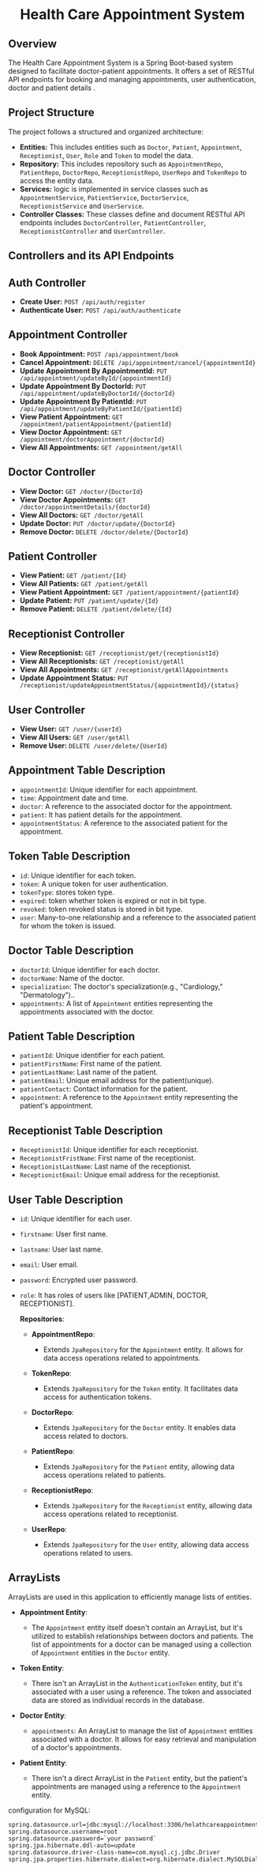 # <h1 align="center"> Health Care Appointment System </h1>

<p align="left">

## Overview

The Health Care Appointment System is a Spring Boot-based system designed to facilitate doctor-patient appointments. It offers a set of RESTful API endpoints for booking and managing appointments, user authentication, doctor and patient details .

## Project Structure

The project follows a structured and organized architecture:

- **Entities:** This includes entities such as `Doctor`, `Patient`, `Appointment`, `Receptionist`, `User`, `Role` and `Token` to model the data.
- **Repository:** This includes repository such as `AppointmentRepo`, `PatientRepo`, `DoctorRepo`, `ReceptionistRepo`, `UserRepo` and `TokenRepo` to access the entity data.
- **Services:** logic is implemented in service classes such as `AppointmentService`, `PatientService`, `DoctorService`, `ReceptionistService` and `UserService`.
- **Controller Classes:** These classes define and document RESTful API endpoints includes `DoctorController`, `PatientController`, `ReceptionistController` and `UserController`.

## Controllers and its API Endpoints

## Auth Controller

- **Create User:** `POST /api/auth/register`
- **Authenticate User:** `POST /api/auth/authenticate`

## Appointment Controller

- **Book Appointment:** `POST /api/appointment/book`
- **Cancel Appointment:** `DELETE /api/appointment/cancel/{appointmentId}`
- **Update Appointment By AppointmentId:** `PUT /api/appointment/updateById/{appointmentId}`
- **Update Appointment By DoctorId:** `PUT /api/appointment/updateByDoctorId/{doctorId}`
- **Update Appointment By PatientId:** `PUT /api/appointment/updateByPatientId/{patientId}`
- **View Patient Appointment:** `GET /appointment/patientAppointment/{patientId}`
- **View Doctor Appointment:** `GET /appointment/doctorAppointment/{doctorId}`
- **View All Appointments:** `GET /appointment/getAll`

## Doctor Controller

- **View Doctor:** `GET /doctor/{DoctorId}`
- **View Doctor Appointments:** `GET /doctor/appointmentDetails/{doctorId}`
- **View All Doctors:** `GET /doctor/getAll`
- **Update Doctor:** `PUT /doctor/update/{DoctorId}`
- **Remove Doctor:** `DELETE /doctor/delete/{DoctorId}`

## Patient Controller

- **View Patient:** `GET /patient/{Id}`
- **View All Patients:** `GET /patient/getAll`
- **View Patient Appointment:** `GET /patient/appointment/{patientId}`
- **Update Patient:** `PUT /patient/update/{Id}`
- **Remove Patient:** `DELETE /patient/delete/{Id}`

## Receptionist Controller

- **View Receptionist:** `GET /receptionist/get/{receptionistId}`
- **View All Receptionists:** `GET /receptionist/getAll`
- **View All Appointments:** `GET /receptionist/getAllAppointments`
- **Update Appointment Status:** `PUT /receptionist/updateAppointmentStatus/{appointmentId}/{status}`

## User Controller

- **View User:** `GET /user/{userId}`
- **View All Users:** `GET /user/getAll`
- **Remove User:** `DELETE /user/delete/{UserId}`

## Appointment Table Description

- `appointmentId`: Unique identifier for each appointment.
- `time`: Appointment date and time.
- `doctor`: A reference to the associated doctor for the appointment.
- `patient`: It has patient details for the appointment.
- `appointmentStatus`: A reference to the associated patient for the appointment.

## Token Table Description

- `id`: Unique identifier for each token.
- `token`: A unique token for user authentication.
- `tokenType`: stores token type.
- `expired`: token whether token is expired or not in bit type.
- `revoked`: token revoked status is stored in bit type.
- `user`: Many-to-one relationship and a reference to the associated patient for whom the token is issued.

## Doctor Table Description

- `doctorId`: Unique identifier for each doctor.
- `doctorName`: Name of the doctor.
- `specialization`: The doctor's specialization(e.g., "Cardiology," "Dermatology")..
- `appointments`: A list of `Appointment` entities representing the appointments associated with the doctor.

## Patient Table Description

- `patientId`: Unique identifier for each patient.
- `patientFirstName`: First name of the patient.
- `patientLastName`: Last name of the patient.
- `patientEmail`: Unique email address for the patient(unique).
- `patientContact`: Contact information for the patient.
- `appointment`: A reference to the `Appointment` entity representing the patient's appointment.

## Receptionist Table Description

- `ReceptionistId`: Unique identifier for each receptionist.
- `ReceptionistFristName`: First name of the receptionist.
- `ReceptionistLastName`: Last name of the receptionist.
- `ReceptionistEmail`: Unique email address for the receptionist.

## User Table Description

- `id`: Unique identifier for each user.
- `firstname`: User first name.
- `lastname`: User last name.
- `email`: User email.
- `password`: Encrypted user password.
- `role`: It has roles of users like [PATIENT,ADMIN, DOCTOR, RECEPTIONIST].

  **Repositories**:

  - **AppointmentRepo**:

    - Extends `JpaRepository` for the `Appointment` entity. It allows for data access operations related to appointments.

  - **TokenRepo**:

    - Extends `JpaRepository` for the `Token` entity. It facilitates data access for authentication tokens.

  - **DoctorRepo**:

    - Extends `JpaRepository` for the `Doctor` entity. It enables data access related to doctors.

  - **PatientRepo**:

    - Extends `JpaRepository` for the `Patient` entity, allowing data access operations related to patients.

  - **ReceptionistRepo**:

    - Extends `JpaRepository` for the `Receptionist` entity, allowing data access operations related to receptionist.

  - **UserRepo**:

    - Extends `JpaRepository` for the `User` entity, allowing data access operations related to users.

## ArrayLists

ArrayLists are used in this application to efficiently manage lists of entities.

- **Appointment Entity**:

  - The `Appointment` entity itself doesn't contain an ArrayList, but it's utilized to establish relationships between doctors and patients. The list of appointments for a doctor can be managed using a collection of `Appointment` entities in the `Doctor` entity.

- **Token Entity**:

  - There isn't an ArrayList in the `AuthenticationToken` entity, but it's associated with a user using a reference. The token and associated data are stored as individual records in the database.

- **Doctor Entity**:

  - `appointments`: An ArrayList to manage the list of `Appointment` entities associated with a doctor. It allows for easy retrieval and manipulation of a doctor's appointments.

- **Patient Entity**:

  - There isn't a direct ArrayList in the `Patient` entity, but the patient's appointments are managed using a reference to the `Appointment` entity.

configuration for MySQL:

```properties
spring.datasource.url=jdbc:mysql://localhost:3306/helathcareappointment
spring.datasource.username=root
spring.datasource.password=`your password`
spring.jpa.hibernate.ddl-auto=update
spring.datasource.driver-class-name=com.mysql.cj.jdbc.Driver
spring.jpa.properties.hibernate.dialect=org.hibernate.dialect.MySQLDialect

```
